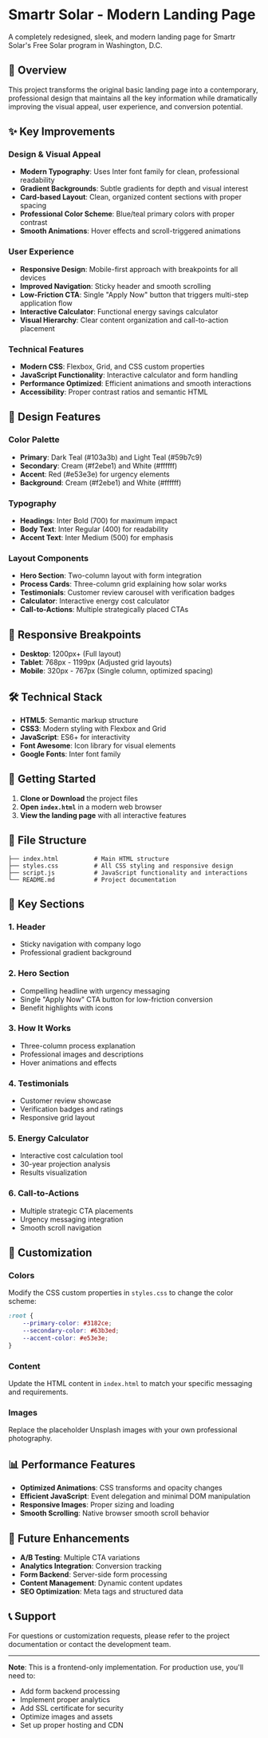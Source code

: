 # Smartr Solar - Modern Landing Page

A completely redesigned, sleek, and modern landing page for Smartr Solar's Free Solar program in Washington, D.C.

## 🚀 Overview

This project transforms the original basic landing page into a contemporary, professional design that maintains all the key information while dramatically improving the visual appeal, user experience, and conversion potential.

## ✨ Key Improvements

### Design & Visual Appeal
- **Modern Typography**: Uses Inter font family for clean, professional readability
- **Gradient Backgrounds**: Subtle gradients for depth and visual interest
- **Card-based Layout**: Clean, organized content sections with proper spacing
- **Professional Color Scheme**: Blue/teal primary colors with proper contrast
- **Smooth Animations**: Hover effects and scroll-triggered animations

### User Experience
- **Responsive Design**: Mobile-first approach with breakpoints for all devices
- **Improved Navigation**: Sticky header and smooth scrolling
- **Low-Friction CTA**: Single "Apply Now" button that triggers multi-step application flow
- **Interactive Calculator**: Functional energy savings calculator
- **Visual Hierarchy**: Clear content organization and call-to-action placement

### Technical Features
- **Modern CSS**: Flexbox, Grid, and CSS custom properties
- **JavaScript Functionality**: Interactive calculator and form handling
- **Performance Optimized**: Efficient animations and smooth interactions
- **Accessibility**: Proper contrast ratios and semantic HTML

## 🎨 Design Features

### Color Palette
- **Primary**: Dark Teal (#103a3b) and Light Teal (#59b7c9)
- **Secondary**: Cream (#f2ebe1) and White (#ffffff)
- **Accent**: Red (#e53e3e) for urgency elements
- **Background**: Cream (#f2ebe1) and White (#ffffff)

### Typography
- **Headings**: Inter Bold (700) for maximum impact
- **Body Text**: Inter Regular (400) for readability
- **Accent Text**: Inter Medium (500) for emphasis

### Layout Components
- **Hero Section**: Two-column layout with form integration
- **Process Cards**: Three-column grid explaining how solar works
- **Testimonials**: Customer review carousel with verification badges
- **Calculator**: Interactive energy cost calculator
- **Call-to-Actions**: Multiple strategically placed CTAs

## 📱 Responsive Breakpoints

- **Desktop**: 1200px+ (Full layout)
- **Tablet**: 768px - 1199px (Adjusted grid layouts)
- **Mobile**: 320px - 767px (Single column, optimized spacing)

## 🛠️ Technical Stack

- **HTML5**: Semantic markup structure
- **CSS3**: Modern styling with Flexbox and Grid
- **JavaScript**: ES6+ for interactivity
- **Font Awesome**: Icon library for visual elements
- **Google Fonts**: Inter font family

## 🚀 Getting Started

1. **Clone or Download** the project files
2. **Open `index.html`** in a modern web browser
3. **View the landing page** with all interactive features

## 📁 File Structure

```
├── index.html          # Main HTML structure
├── styles.css          # All CSS styling and responsive design
├── script.js           # JavaScript functionality and interactions
└── README.md           # Project documentation
```

## 🎯 Key Sections

### 1. Header
- Sticky navigation with company logo
- Professional gradient background

### 2. Hero Section
- Compelling headline with urgency messaging
- Single "Apply Now" CTA button for low-friction conversion
- Benefit highlights with icons

### 3. How It Works
- Three-column process explanation
- Professional images and descriptions
- Hover animations and effects

### 4. Testimonials
- Customer review showcase
- Verification badges and ratings
- Responsive grid layout

### 5. Energy Calculator
- Interactive cost calculation tool
- 30-year projection analysis
- Results visualization

### 6. Call-to-Actions
- Multiple strategic CTA placements
- Urgency messaging integration
- Smooth scroll navigation

## 🔧 Customization

### Colors
Modify the CSS custom properties in `styles.css` to change the color scheme:

```css
:root {
    --primary-color: #3182ce;
    --secondary-color: #63b3ed;
    --accent-color: #e53e3e;
}
```

### Content
Update the HTML content in `index.html` to match your specific messaging and requirements.

### Images
Replace the placeholder Unsplash images with your own professional photography.

## 📊 Performance Features

- **Optimized Animations**: CSS transforms and opacity changes
- **Efficient JavaScript**: Event delegation and minimal DOM manipulation
- **Responsive Images**: Proper sizing and loading
- **Smooth Scrolling**: Native browser smooth scroll behavior

## 🌟 Future Enhancements

- **A/B Testing**: Multiple CTA variations
- **Analytics Integration**: Conversion tracking
- **Form Backend**: Server-side form processing
- **Content Management**: Dynamic content updates
- **SEO Optimization**: Meta tags and structured data

## 📞 Support

For questions or customization requests, please refer to the project documentation or contact the development team.

---

**Note**: This is a frontend-only implementation. For production use, you'll need to:
- Add form backend processing
- Implement proper analytics
- Add SSL certificate for security
- Optimize images and assets
- Set up proper hosting and CDN 